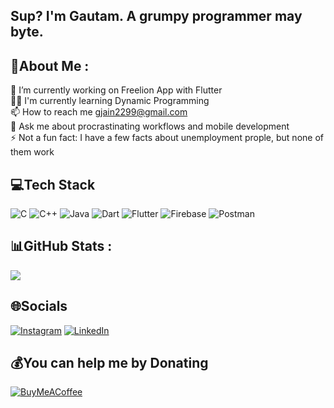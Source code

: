 <h2> Sup? I'm Gautam. A grumpy programmer may byte.</h2>

## 💫About Me :
🌱 I’m currently working on Freelion App with Flutter <br />
👨‍💻 I'm currently learning Dynamic Programming <br />
📫 How to reach me gjain2299@gmail.com <br />
💬 Ask me about procrastinating workflows and mobile development <br />
⚡ Not a fun fact: I have a few facts about unemployment prople, but none of them work <br />



## 💻Tech Stack
![C](https://img.shields.io/badge/c-%2300599C.svg?style=for-the-badge&logo=c&logoColor=white) 
![C++](https://img.shields.io/badge/c++-%2300599C.svg?style=for-the-badge&logo=c%2B%2B&logoColor=white) 
![Java](https://img.shields.io/badge/java-%23ED8B00.svg?style=for-the-badge&logo=java&logoColor=white) 
![Dart](https://img.shields.io/badge/dart-%230175C2.svg?style=for-the-badge&logo=dart&logoColor=white)
![Flutter](https://img.shields.io/badge/Flutter-%2302569B.svg?style=for-the-badge&logo=Flutter&logoColor=white) 
![Firebase](https://img.shields.io/badge/firebase-%23039BE5.svg?style=for-the-badge&logo=firebase) 
![Postman](https://img.shields.io/badge/Postman-FF6C37?style=for-the-badge&logo=postman&logoColor=white)

## 📊GitHub Stats :
![](https://github-readme-stats.vercel.app/api?username=gautamjain09&theme=dracula&hide_border=true&include_all_commits=false&count_private=false)<br/>

## 🌐Socials
[![Instagram](https://img.shields.io/badge/Instagram-%23E4405F.svg?logo=Instagram&logoColor=white)](https://instagram.com/gautam_nareliya) [![LinkedIn](https://img.shields.io/badge/LinkedIn-%230077B5.svg?logo=linkedin&logoColor=white)](https://linkedin.com/in/gautam-jain-1382011aa) 


## 💰You can help me by Donating
[![BuyMeACoffee](https://img.shields.io/badge/Buy%20Me%20a%20Coffee-ffdd00?style=for-the-badge&logo=buy-me-a-coffee&logoColor=black)](https://buymeacoffee.com/gautamjain09) 

<!-- Proudly created with GPRM ( https://gprm.itsvg.in ) -->
  
